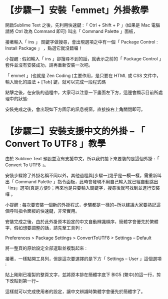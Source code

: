 # 【步驟一】安裝「emmet」外掛教學
開啟Sublime Text 之後，先利用快速鍵 :「 Ctrl + Shift + P 」(如果是 Mac 電腦請將 Ctrl 改為 Command 即可) 叫出「 Command Palette 」面板，

接著輸入「 ins 」 關鍵字做搜尋，會出現選項之中有一個「 Package Control : Install Package 」 ，點選它就沒錯囉！

 小提醒 : 假如輸入「 ins 」卻搜尋不到的話，就表示之前的「 Package Control 」套件並沒有安裝成功，請再重新安裝一次吧。

「 emmet 」(也就是 Zen Coding )主要作用，是只要在 HTML 或 CSS 文件中，輸入簡化的語法 + [Tab] 鍵，就可以完成一段程式碼

點擊之後，在安裝的過程中，大家可以注意一下畫面左下方，這邊會顯示目前所處理中的狀態:

安裝完成之後，會出現如下方圖示的訊息視窗，直接按右上角關閉即可。


# 【步驟二】安裝支援中文的外掛 – 「 Convert To UTF8 」教學
由於 Sublime Text 預設並沒有支援中文，所以我們接下來要裝的是這個外掛 :「 Convert To UTF8 」。

安裝步驟除了外掛名稱不同以外，其他過程與[步驟一]幾乎是一模一樣，需重新叫出「 Command Palette 」指令面板，此時會發現不用自己輸入就已經自動跳出「ins」選項(真是方便!)；再來也是只要輸入關鍵字，搜尋後就可找到並進行安裝囉 。

 小提醒 : 每次要安裝一個新的外掛程式，步驟都是一樣的~所以建議大家要熟記這個呼叫指令面板的快速鍵，非常實用。

安裝完成之後，由於此外掛原本設定的中文自動辨識順序，簡體字會優先於繁體字，假如想要調整的話，請先至工具列 :

Preferences > Package Settings > ConvertToUTF8 > Settings – Default


將一整頁的原始設定全部選取並複製起來 :


接著，一樣點開工具列，但是這次要選擇的是下方「 Settings – User 」這個選項 :


貼上剛剛已複製的整頁文字，並將原本排在簡體字底下 BIG5 (繁中)的這一行，剪下改貼到第一行~


這樣就可以完成使用者的設定，讓中文辨識時繁體字會優先於簡體字了。
